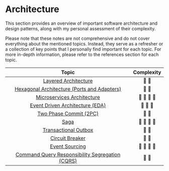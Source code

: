 # Architecture

This section provides an overview of important software architecture and design patterns, along with my personal assessment of their complexity.

Please note that these notes are not comprehensive and do not cover everything about the mentioned topics. Instead, they serve as a refresher or a collection of key points that I personally find important for each topic. For more in-depth information, please refer to the references section for each topic.

|                                     Topic                                     |           Complexity            |
| :---------------------------------------------------------------------------: | :-----------------------------: |
|             [Layered Architecture](./01-layered-architecture.md)              |         :star2: :star2:         |
| [Hexagonal Architecture (Ports and Adapters)](./02-hexagonal-architecture.md) |         :star2: :star2:         |
|       [Microservices Architecture](./03-microservices-architecture.md)        | :star2: :star2: :star2: :star2: |
|     [Event Driven Architecture (EDA)](./04-event-driven-architecture.md)      |     :star2: :star2: :star2:     |
|              [Two Phase Commit (2PC)](./05-two-phase-commit.md)               |         :star2: :star2:         |
|                             [Saga](./06-saga.md)                              | :star2: :star2: :star2: :star2: |
|             [Transactional Outbox](./07-transactional-outbox.md)              |         :star2: :star2:         |
|                  [Circuit Breaker](./08-circuit-breaker.md)                   |         :star2: :star2:         |
|                   [Event Sourcing](./09-event-sourcing.md)                    | :star2: :star2: :star2: :star2: |
|        [Command Query Responsibility Segregation (CQRS)](./10-cqrs.md)        |         :star2: :star2:         |

